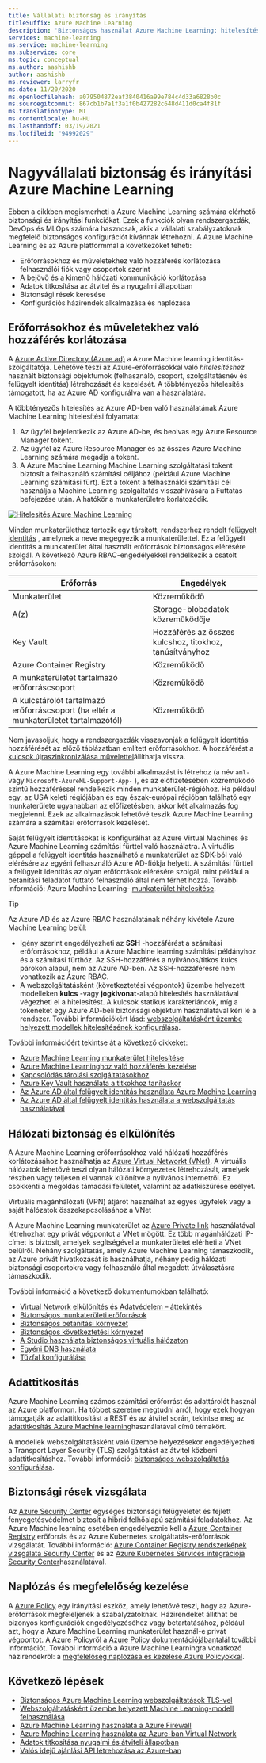 ```yaml
---
title: Vállalati biztonság és irányítás
titleSuffix: Azure Machine Learning
description: 'Biztonságos használat Azure Machine Learning: hitelesítés, engedélyezés, hálózati biztonság, adattitkosítás és figyelés.'
services: machine-learning
ms.service: machine-learning
ms.subservice: core
ms.topic: conceptual
ms.author: aashishb
author: aashishb
ms.reviewer: larryfr
ms.date: 11/20/2020
ms.openlocfilehash: a079504872eaf3840416a99e784c4d33a6828b0c
ms.sourcegitcommit: 867cb1b7a1f3a1f0b427282c648d411d0ca4f81f
ms.translationtype: MT
ms.contentlocale: hu-HU
ms.lasthandoff: 03/19/2021
ms.locfileid: "94992029"
---
```

# <a name="enterprise-security-and-governance-for-azure-machine-learning"></a>Nagyvállalati biztonság és irányítási Azure Machine Learning

Ebben a cikkben megismerheti a Azure Machine Learning számára elérhető biztonsági és irányítási funkciókat. Ezek a funkciók olyan rendszergazdák, DevOps és MLOps számára hasznosak, akik a vállalati szabályzatoknak megfelelő biztonságos konfigurációt kívánnak létrehozni. A Azure Machine Learning és az Azure platformmal a következőket teheti:

* Erőforrásokhoz és műveletekhez való hozzáférés korlátozása felhasználói fiók vagy csoportok szerint
* A bejövő és a kimenő hálózati kommunikáció korlátozása
* Adatok titkosítása az átvitel és a nyugalmi állapotban
* Biztonsági rések keresése
* Konfigurációs házirendek alkalmazása és naplózása

## <a name="restrict-access-to-resources-and-operations"></a>Erőforrásokhoz és műveletekhez való hozzáférés korlátozása

A [Azure Active Directory (Azure ad)](../active-directory/fundamentals/active-directory-whatis.md) a Azure Machine learning identitás-szolgáltatója. Lehetővé teszi az Azure-erőforrásokkal való _hitelesítéshez_ használt biztonsági objektumok (felhasználó, csoport, szolgáltatásnév és felügyelt identitás) létrehozását és kezelését. A többtényezős hitelesítés támogatott, ha az Azure AD konfigurálva van a használatára.

A többtényezős hitelesítés az Azure AD-ben való használatának Azure Machine Learning hitelesítési folyamata:

1. Az ügyfél bejelentkezik az Azure AD-be, és beolvas egy Azure Resource Manager tokent.
1. Az ügyfél az Azure Resource Manager és az összes Azure Machine Learning számára megadja a tokent.
1. A Azure Machine Learning Machine Learning szolgáltatási tokent biztosít a felhasználó számítási céljához (például Azure Machine Learning számítási fürt). Ezt a tokent a felhasználói számítási cél használja a Machine Learning szolgáltatás visszahívására a Futtatás befejezése után. A hatókör a munkaterületre korlátozódik.

[![Hitelesítés Azure Machine Learning](media/concept-enterprise-security/authentication.png)](media/concept-enterprise-security/authentication.png#lightbox)

Minden munkaterülethez tartozik egy társított, rendszerhez rendelt [felügyelt identitás](../active-directory/managed-identities-azure-resources/overview.md) , amelynek a neve megegyezik a munkaterülettel. Ez a felügyelt identitás a munkaterület által használt erőforrások biztonságos elérésére szolgál. A következő Azure RBAC-engedélyekkel rendelkezik a csatolt erőforrásokon:

| Erőforrás | Engedélyek |
| ----- | ----- |
| Munkaterület | Közreműködő |
| A(z) | Storage-blobadatok közreműködője |
| Key Vault | Hozzáférés az összes kulcshoz, titokhoz, tanúsítványhoz |
| Azure Container Registry | Közreműködő |
| A munkaterületet tartalmazó erőforráscsoport | Közreműködő |
| A kulcstárolót tartalmazó erőforráscsoport (ha eltér a munkaterületet tartalmazótól) | Közreműködő |

Nem javasoljuk, hogy a rendszergazdák visszavonják a felügyelt identitás hozzáférését az előző táblázatban említett erőforrásokhoz. A hozzáférést a [kulcsok újraszinkronizálása művelettel](how-to-change-storage-access-key.md)állíthatja vissza.

A Azure Machine Learning egy további alkalmazást is létrehoz (a név `aml-` vagy `Microsoft-AzureML-Support-App-` ), és az előfizetésében közreműködő szintű hozzáféréssel rendelkezik minden munkaterület-régióhoz. Ha például egy, az USA keleti régiójában és egy észak-európai régióban található egy munkaterülete ugyanabban az előfizetésben, akkor két alkalmazás fog megjelenni. Ezek az alkalmazások lehetővé teszik Azure Machine Learning számára a számítási erőforrások kezelését.

Saját felügyelt identitásokat is konfigurálhat az Azure Virtual Machines és Azure Machine Learning számítási fürttel való használatra. A virtuális géppel a felügyelt identitás használható a munkaterület az SDK-ból való elérésére az egyéni felhasználó Azure AD-fiókja helyett. A számítási fürttel a felügyelt identitás az olyan erőforrások elérésére szolgál, mint például a betanítási feladatot futtató felhasználó által nem férhet hozzá. További információ: Azure Machine Learning- [munkaterület hitelesítése](how-to-setup-authentication.md).

> [!TIP]
> Az Azure AD és az Azure RBAC használatának néhány kivétele Azure Machine Learning belül:
> * Igény szerint engedélyezheti az __SSH__ -hozzáférést a számítási erőforrásokhoz, például a Azure Machine learning számítási példányhoz és a számítási fürthöz. Az SSH-hozzáférés a nyilvános/titkos kulcs párokon alapul, nem az Azure AD-ben. Az SSH-hozzáférésre nem vonatkozik az Azure RBAC.
> * A webszolgáltatásként (következtetési végpontok) üzembe helyezett modelleken __kulcs__ -vagy __jogkivonat__-alapú hitelesítés használatával végezheti el a hitelesítést. A kulcsok statikus karakterláncok, míg a tokeneket egy Azure AD-beli biztonsági objektum használatával kéri le a rendszer. További információkért lásd: [webszolgáltatásként üzembe helyezett modellek hitelesítésének konfigurálása](how-to-authenticate-web-service.md).

További információért tekintse át a következő cikkeket:
* [Azure Machine Learning munkaterület hitelesítése](how-to-setup-authentication.md)
* [Azure Machine Learninghoz való hozzáférés kezelése](how-to-assign-roles.md)
* [Kapcsolódás tárolási szolgáltatásokhoz](how-to-access-data.md)
* [Azure Key Vault használata a titkokhoz tanításkor](how-to-use-secrets-in-runs.md)
* [Az Azure AD által felügyelt identitás használata Azure Machine Learning](how-to-use-managed-identities.md)
* [Az Azure AD által felügyelt identitás használata a webszolgáltatás használatával](how-to-use-azure-ad-identity.md)

## <a name="network-security-and-isolation"></a>Hálózati biztonság és elkülönítés

A Azure Machine Learning erőforrásokhoz való hálózati hozzáférés korlátozásához használhatja az [Azure Virtual Networkt (VNet)](../virtual-network/virtual-networks-overview.md). A virtuális hálózatok lehetővé teszi olyan hálózati környezetek létrehozását, amelyek részben vagy teljesen el vannak különítve a nyilvános internetről. Ez csökkenti a megoldás támadási felületét, valamint az adatkiszűrése esélyét.

Virtuális magánhálózati (VPN) átjárót használhat az egyes ügyfelek vagy a saját hálózatok összekapcsolásához a VNet

A Azure Machine Learning munkaterület az [Azure Private link](../private-link/private-link-overview.md) használatával létrehozhat egy privát végpontot a VNet mögött. Ez több magánhálózati IP-címet is biztosít, amelyek segítségével a munkaterületet elérheti a VNet belülről. Néhány szolgáltatás, amely Azure Machine Learning támaszkodik, az Azure privát hivatkozását is használhatja, néhány pedig hálózati biztonsági csoportokra vagy felhasználó által megadott útválasztásra támaszkodik.

További információ a következő dokumentumokban található:

* [Virtual Network elkülönítés és Adatvédelem – áttekintés](how-to-network-security-overview.md)
* [Biztonságos munkaterületi erőforrások](how-to-secure-workspace-vnet.md)
* [Biztonságos betanítási környezet](how-to-secure-training-vnet.md)
* [Biztonságos következtetési környezet](how-to-secure-inferencing-vnet.md)
* [A Studio használata biztonságos virtuális hálózaton](how-to-enable-studio-virtual-network.md)
* [Egyéni DNS használata](how-to-custom-dns.md)
* [Tűzfal konfigurálása](how-to-access-azureml-behind-firewall.md)

<a id="encryption-at-rest"></a><a id="azure-blob-storage"></a>

## <a name="data-encryption"></a>Adattitkosítás

Azure Machine Learning számos számítási erőforrást és adattárolót használ az Azure platformon. Ha többet szeretne megtudni arról, hogy ezek hogyan támogatják az adattitkosítást a REST és az átvitel során, tekintse meg az [adattitkosítás Azure Machine learning](concept-data-encryption.md)használatával című témakört.

A modellek webszolgáltatásként való üzembe helyezésekor engedélyezheti a Transport Layer Security (TLS) szolgáltatást az átvitel közbeni adattitkosításhoz. További információ: [biztonságos webszolgáltatás konfigurálása](how-to-secure-web-service.md).

## <a name="vulnerability-scanning"></a>Biztonsági rések vizsgálata

Az [Azure Security Center](../security-center/security-center-introduction.md) egységes biztonsági felügyeletet és fejlett fenyegetésvédelmet biztosít a hibrid felhőalapú számítási feladatokhoz. Az Azure Machine learning esetében engedélyeznie kell a [Azure Container Registry](../container-registry/container-registry-intro.md) erőforrás és az Azure Kubernetes szolgáltatás-erőforrások vizsgálatát. További információ: [Azure Container Registry rendszerképek vizsgálata Security Center](../security-center/defender-for-container-registries-introduction.md) és az [Azure Kubernetes Services integrációja Security Center](../security-center/defender-for-kubernetes-introduction.md)használatával.

## <a name="audit-and-manage-compliance"></a>Naplózás és megfelelőség kezelése

A [Azure Policy](../governance/policy/index.yml) egy irányítási eszköz, amely lehetővé teszi, hogy az Azure-erőforrások megfeleljenek a szabályzatoknak. Házirendeket állíthat be bizonyos konfigurációk engedélyezéséhez vagy betartatásához, például azt, hogy a Azure Machine Learning munkaterület használ-e privát végpontot. A Azure Policyről a [Azure Policy dokumentációjában](../governance/policy/overview.md)talál további információt. További információ a Azure Machine Learningra vonatkozó házirendekről: a [megfelelőség naplózása és kezelése Azure Policyokkal](how-to-integrate-azure-policy.md).

## <a name="next-steps"></a>Következő lépések

* [Biztonságos Azure Machine Learning webszolgáltatások TLS-vel](how-to-secure-web-service.md)
* [Webszolgáltatásként üzembe helyezett Machine Learning-modell felhasználása](how-to-consume-web-service.md)
* [Azure Machine Learning használata a Azure Firewall](how-to-access-azureml-behind-firewall.md)
* [Azure Machine Learning használata az Azure-ban Virtual Network](how-to-network-security-overview.md)
* [Adatok titkosítása nyugalmi és átviteli állapotban](concept-data-encryption.md)
* [Valós idejű ajánlási API létrehozása az Azure-ban](/azure/architecture/reference-architectures/ai/real-time-recommendation)
